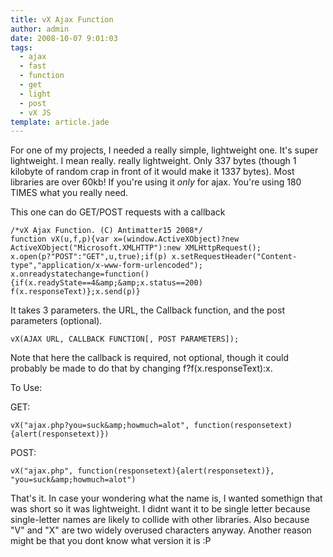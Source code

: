 ```yaml
---
title: vX Ajax Function
author: admin
date: 2008-10-07 9:01:03
tags: 
  - ajax
  - fast
  - function
  - get
  - light
  - post
  - vX JS
template: article.jade
---
```


For one of my projects, I needed a really simple, lightweight one. It's super lightweight. I mean really. really lightweight. Only 337 bytes (though 1 kilobyte of random crap in front of it would make it 1337 bytes). Most libraries are over 60kb! If you're using it _only_ for ajax. You're using 180 TIMES what you really need.

This one can do GET/POST requests with a callback

	/*vX Ajax Function. (C) Antimatter15 2008*/
	function vX(u,f,p){var x=(window.ActiveXObject)?new ActiveXObject("Microsoft.XMLHTTP"):new XMLHttpRequest();
	x.open(p?"POST":"GET",u,true);if(p) x.setRequestHeader("Content-type","application/x-www-form-urlencoded");
	x.onreadystatechange=function(){if(x.readyState==4&amp;&amp;x.status==200) f(x.responseText)};x.send(p)}

It takes 3 parameters. the URL, the Callback function, and the post parameters (optional).

	vX(AJAX URL, CALLBACK FUNCTION[, POST PARAMETERS]);

Note that here the callback is required, not optional, though it could probably be made to do that by changing f?f(x.responseText):x.

To Use:

GET:

	vX("ajax.php?you=suck&amp;howmuch=alot", function(responsetext){alert(responsetext)})

POST:

	vX("ajax.php", function(responsetext){alert(responsetext)}, "you=suck&amp;howmuch=alot")

That's it. In case your wondering what the name is, I wanted somethign that was short so it was lightweight. I didnt want it to be single letter because single-letter names are likely to collide with other libraries. Also because "V" and "X" are two widely overused characters anyway. Another reason might be that you dont know what version it is :P
